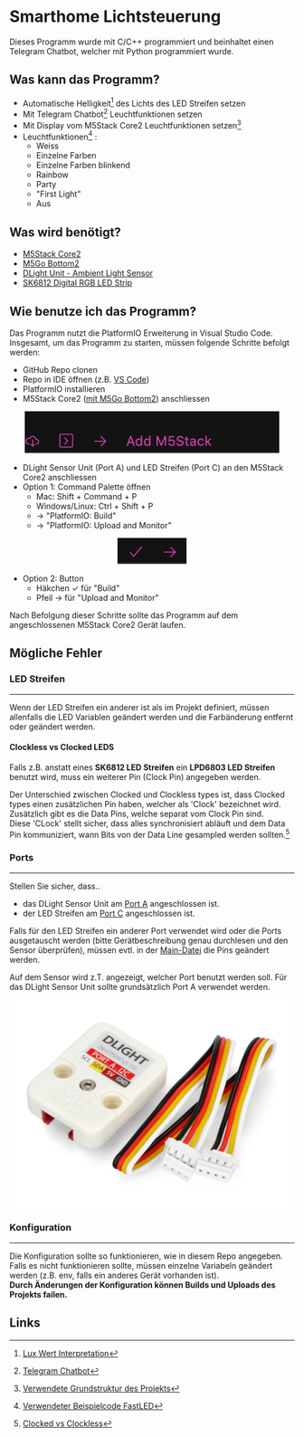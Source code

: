 # Smarthome Lichtsteuerung
Dieses Programm wurde mit C/C++ programmiert und beinhaltet einen Telegram Chatbot, welcher mit Python programmiert wurde. 

## Was kann das Programm? 

* Automatische Helligkeit[^1] des Lichts des LED Streifen setzen
* Mit Telegram Chatbot[^2] Leuchtfunktionen setzen
* Mit Display vom M5Stack Core2 Leuchtfunktionen setzen[^3]
* Leuchtfunktionen[^4] : 
  * Weiss
  * Einzelne Farben
  * Einzelne Farben blinkend
  * Rainbow
  * Party
  * "First Light"
  * Aus


## Was wird benötigt?
* [M5Stack Core2](https://shop.m5stack.com/products/m5stack-core2-esp32-iot-development-kit)
* [M5Go Bottom2](https://shop.m5stack.com/products/m5go-battery-bottom2-for-core2-only)
* [DLight Unit - Ambient Light Sensor](https://shop.m5stack.com/products/dlight-unit-ambient-light-sensor-bh1750fvi-tr)
* [SK6812 Digital RGB LED Strip](https://shop.m5stack.com/products/sk6812-rgb-led-flex-strip)

## Wie benutze ich das Programm?
Das Programm nutzt die PlatformIO Erweiterung in Visual Studio Code. Insgesamt, um das Programm zu starten, müssen folgende Schritte befolgt werden: 
* GitHub Repo clonen
* Repo in IDE öffnen (z.B. [VS Code](https://code.visualstudio.com))
* PlatformIO installieren
* M5Stack Core2 (<u>[mit M5Go Bottom2](https://docs.m5stack.com/en/base/m5go_bottom2)</u>) anschliessen

<p align="center">
  <img src="./docs/addstack.jpg"/>
</p>


* DLight Sensor Unit (Port A) und LED Streifen (Port C) an den M5Stack Core2 anschliessen
* Option 1: Command Palette öffnen
  * Mac: Shift + Command + P
  * Windows/Linux: Ctrl + Shift + P
  * &rarr; "PlatformIO: Build"
  * &rarr; "PlatformIO: Upload and Monitor"

<p align="center">
  <img src="./docs/piosymbols.jpg"/>
</p>

* Option 2: Button
  * Häkchen &#x2713; für "Build"
  * Pfeil &rarr; für "Upload and Monitor"

Nach Befolgung dieser Schritte sollte das Programm auf dem angeschlossenen M5Stack Core2 Gerät laufen. 

## Mögliche Fehler

### LED Streifen
---
Wenn der LED Streifen ein anderer ist als im Projekt definiert, müssen allenfalls die LED Variablen geändert werden und die Farbänderung entfernt oder geändert werden. 

#### Clockless vs Clocked LEDS
Falls z.B. anstatt eines **SK6812 LED Streifen** ein **LPD6803 LED Streifen** benutzt wird, muss ein weiterer Pin (Clock Pin) angegeben werden.

Der Unterschied zwischen Clocked und Clockless types ist, dass Clocked types einen zusätzlichen Pin haben, welcher als 'Clock' bezeichnet wird. Zusätzlich gibt es die Data Pins, welche separat vom Clock Pin sind.   
Diese 'CLock' stellt sicher, dass alles synchronisiert abläuft und dem Data Pin kommuniziert, wann Bits von der Data Line gesampled werden sollten.[^5]

### Ports
---
Stellen Sie sicher, dass..
* das DLight Sensor Unit am <u>Port A</u> angeschlossen ist.
* der LED Streifen am <u>Port C</u> angeschlossen ist. 


Falls für den LED Streifen ein anderer Port verwendet wird oder die Ports ausgetauscht werden (bitte Gerätbeschreibung genau durchlesen und den Sensor überprüfen), müssen evtl. in der [Main-Datei](./src/main.cpp) die Pins geändert werden.

Auf dem Sensor wird z.T. angezeigt, welcher Port benutzt werden soll. Für das DLight Sensor Unit sollte grundsätzlich Port A verwendet werden.

<p align="center">
    <img src="./docs/dlight.jpg"/>
</p>


### Konfiguration
---
Die Konfiguration sollte so funktionieren, wie in diesem Repo angegeben. Falls es nicht funktionieren sollte, müssen einzelne Variabeln geändert werden (z.B. env, falls ein anderes Gerät vorhanden ist).   
**Durch Änderungen der Konfiguration können Builds und Uploads des Projekts failen.**

## Links
[^1]: [Lux Wert Interpretation](https://learn.microsoft.com/de-ch/windows/win32/sensorsapi/understanding-and-interpreting-lux-values)
[^2]: [Telegram Chatbot](https://t.me/lightningmcbot)
[^3]: [Verwendete Grundstruktur des Projekts](https://github.com/alptbz/core2guidemo)
[^4]: [Verwendeter Beispielcode FastLED](https://github.com/FastLED/FastLED/tree/master/examples)
[^5]: [Clocked vs Clockless](https://learn.sparkfun.com/tutorials/serial-peripheral-interface-spi/)